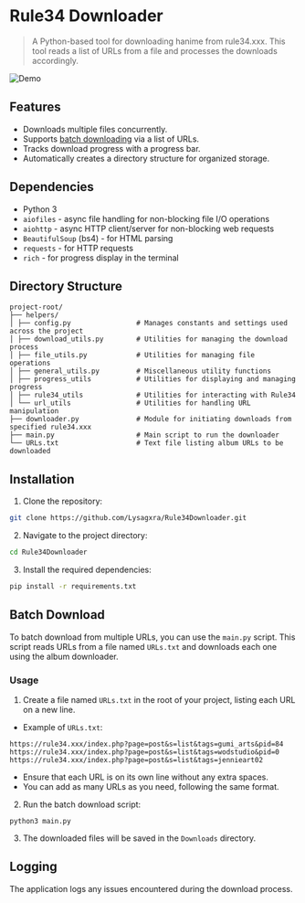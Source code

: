 # Rule34 Downloader

> A Python-based tool for downloading hanime from rule34.xxx. This tool reads a list of URLs from a file and processes the downloads accordingly.

![Demo]()

## Features

- Downloads multiple files concurrently.
- Supports [batch downloading](https://github.com/Lysagxra/Rule34Downloader/tree/main?tab=readme-ov-file#batch-download) via a list of URLs.
- Tracks download progress with a progress bar.
- Automatically creates a directory structure for organized storage.

## Dependencies

- Python 3
- `aiofiles` - async file handling for non-blocking file I/O operations
- `aiohttp` - async HTTP client/server for non-blocking web requests
- `BeautifulSoup` (bs4) - for HTML parsing
- `requests` - for HTTP requests
- `rich` - for progress display in the terminal

## Directory Structure

```
project-root/
├── helpers/
│ ├── config.py                # Manages constants and settings used across the project
│ ├── download_utils.py        # Utilities for managing the download process
│ ├── file_utils.py            # Utilities for managing file operations
│ ├── general_utils.py         # Miscellaneous utility functions
│ ├── progress_utils           # Utilities for displaying and managing progress
│ ├── rule34_utils             # Utilities for interacting with Rule34
│ └── url_utils                # Utilities for handling URL manipulation
├── downloader.py              # Module for initiating downloads from specified rule34.xxx
├── main.py                    # Main script to run the downloader
└── URLs.txt                   # Text file listing album URLs to be downloaded
```

## Installation

1. Clone the repository:

```bash
git clone https://github.com/Lysagxra/Rule34Downloader.git
```

2. Navigate to the project directory:

```bash
cd Rule34Downloader
```

3. Install the required dependencies:

```bash
pip install -r requirements.txt
```

## Batch Download

To batch download from multiple URLs, you can use the `main.py` script. This script reads URLs from a file named `URLs.txt` and downloads each one using the album downloader.

### Usage

1. Create a file named `URLs.txt` in the root of your project, listing each URL on a new line.

- Example of `URLs.txt`:

```
https://rule34.xxx/index.php?page=post&s=list&tags=gumi_arts&pid=84
https://rule34.xxx/index.php?page=post&s=list&tags=wodstudio&pid=0
https://rule34.xxx/index.php?page=post&s=list&tags=jennieart02
```

- Ensure that each URL is on its own line without any extra spaces.
- You can add as many URLs as you need, following the same format.

2. Run the batch download script:

```
python3 main.py
```

3. The downloaded files will be saved in the `Downloads` directory.

## Logging

The application logs any issues encountered during the download process.
